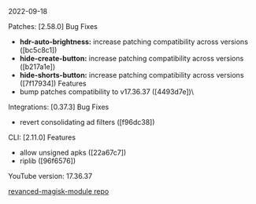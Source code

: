 2022-09-18
  
Patches:   [2.58.0] 
 Bug Fixes
* **hdr-auto-brightness:** increase patching compatibility across versions ([bc5c8c1])
* **hide-create-button:** increase patching compatibility across versions ([b217a1e])
* **hide-shorts-button:** increase patching compatibility across versions ([7f17934])
 Features
* bump patches compatibility to v17.36.37 ([4493d7e])\
   

Integrations:   [0.37.3] 
 Bug Fixes
* revert consolidating ad filters ([f96dc38])  

CLI:   [2.11.0] 
 Features
* allow unsigned apks ([22a67c7])
* riplib ([96f6576])  

YouTube version: 17.36.37  

[revanced-magisk-module repo](https://github.com/j-hc/revanced-magisk-module)
